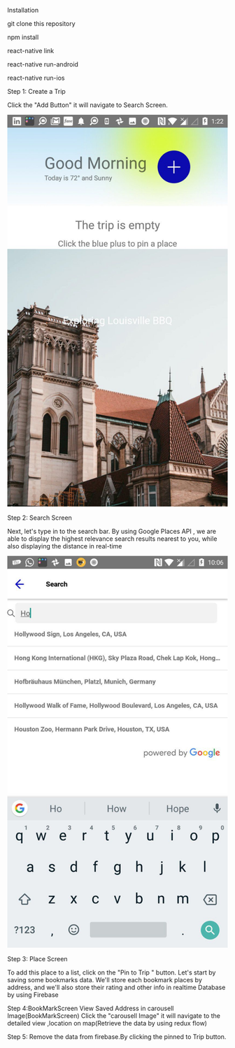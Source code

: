 Installation

git clone this repository

npm install

react-native link

react-native run-android

react-native run-ios

Step 1: Create a Trip 

Click the "Add Button" it will navigate to Search Screen.

![alt text](https://github.com/priyangamani/Code-Challenge/blob/master/app/screenshots/HomePage.JPEG)
    
Step 2: Search Screen


Next, let's type in to the search bar. By using Google Places API , we are able to display the highest relevance search results nearest to you, while also displaying the distance in real-time

![alt text](https://github.com/priyangamani/Code-Challenge/blob/master/app/screenshots/GooglePlace.JPEG)
    
Step 3: Place Screen

To add this place to a list, click on the "Pin to Trip " button.
Let's start by saving some bookmarks data. We'll store each bookmark places by address, and we'll also store their rating and other info in realtime Database by using Firebase

  
Step 4:BookMarkScreen
View Saved Address in carousell Image(BookMarkScreen)
Click the "carousell Image" it will navigate to the detailed view ,location on map(Retrieve the data by using redux flow)

Step 5: Remove the data from firebase.By clicking the pinned to Trip button.


